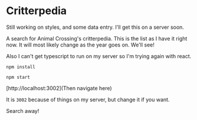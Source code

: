 # Critterpedia

Still working on styles, and some data entry. I'll get this on a server soon.


A search for Animal Crossing's critterpedia. This is the list as I have it right now. It will most likely change as the year goes on. We'll see!


Also I can't get typescript to run on my server so I'm trying again with react.


`npm install`

`npm start`

[http://localhost:3002](Then navigate here)

It is `3002` because of things on my server, but change it if you want.

Search away!
